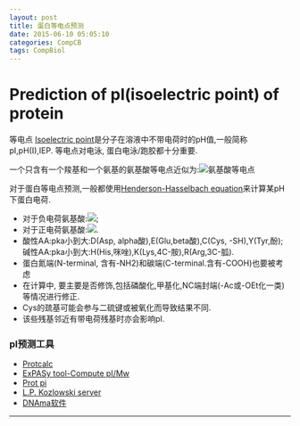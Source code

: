 ```yaml
---
layout: post
title: 蛋白等电点预测
date: 2015-06-10 05:05:10
categories: CompCB
tags: CompBiol
---
```


# Prediction of pI(isoelectric point) of protein

等电点 [Isoelectric point](http://en.wikipedia.org/wiki/Isoelectric_point)是分子在溶液中不带电荷时的pH值,一般简称pI,pH(I),IEP. 等电点对电泳, 蛋白电泳/跑胶都十分重要.

一个只含有一个羧基和一个氨基的氨基酸等电点近似为:![氨基酸等电点](http://upload.wikimedia.org/math/f/f/7/ff7d10ea86b5d02228752ee25d77b112.png)

对于蛋白等电点预测,一般都使用[Henderson-Hasselbach equation](http://en.wikipedia.org/wiki/Henderson%E2%80%93Hasselbalch_equation)来计算某pH下蛋白电荷.   

- 对于负电荷氨基酸:![](http://isoelectric.ovh.org/files/pI1.png);   
- 对于正电荷氨基酸:![](http://isoelectric.ovh.org/files/pI2.png).
- 酸性AA:pka小到大:D(Asp, alpha酸),E(Glu,beta酸),C(Cys, -SH),Y(Tyr,酚);碱性AA:pka小到大:H(His,咪唑),K(Lys,4C-胺),R(Arg,3C-胍).
- 蛋白氮端(N-terminal, 含有-NH2)和碳端(C-terminal.含有-COOH)也要被考虑
- 在计算中, 要主要是否修饰,包括磷酸化,甲基化,NC端封端(-Ac或-OEt化一类)等情况进行修正.
- Cys的巯基可能会参与二硫键或被氧化而导致结果不同.
- 该些残基邻近有带电荷残基时亦会影响pI.

### pI预测工具
- [Protcalc](http://protcalc.sourceforge.net/)
- [ExPASy tool-Compute pI/Mw](http://web.expasy.org/compute_pi/)
- [Prot pi](https://www.protpi.ch/Calculator/ProteinTool)
- [L.P. Kozlowski server](http://isoelectric.ovh.org/)
- [DNAma软件](http://www.lynnon.com/)

---
